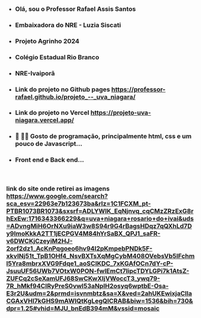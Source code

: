 - ### Olá, sou o Professor Rafael Assis Santos
- ### Embaixadora do NRE - Luzia Siscati
- ### Projeto Agrinho 2024
- ### Colégio Estadual Rio Branco
- ### NRE-Ivaiporã
- ### Link do projeto no Github pages https://professor-rafael.github.io/projeto_--_uva_niagara/
- ### Link do projeto no Vercel https://projeto-uva-niagara.vercel.app/
- ### 👀 👨‍💻 Gosto de programação, principalmente html, css e um pouco de Javascript...
- ### Front end e Back end...
 

### link do site onde retirei as imagens https://www.google.com/search?sca_esv=22963e7b123673ba&rlz=1C1FCXM_pt-PTBR1073BR1073&sxsrf=ADLYWIK_EqNjnvq_cqCMzZRzExG8rhExEw:1716343366229&q=uva+niagara+rosario+do+ivai&uds=ADvngMiH6OrNXu9iaW3w8S94r9G4rBagsHDqz7qQXhLd7Dy9ImoKkkA2TT1jECPGV4M84hYrSaBX_QPJ1_saFR-v6DWCKjCzeyiM2HJ-2orf2dz1_AcKnPqgoeo6hv94I2pKmpebPNDk5F-xkvINj51t_TpB1OHf4_NsvBXTsXqMgCybM408OVebsVb5IFchml5Yra8mbrxXVG9Fdqe1_aoSCIKDC_7xKGAfOCn7dY-cP-JsuuUF56UWb7VOtxW0PON-fwIEmCt7IipcTDYLGPi7k1AtsZ-ZUFCq2cSeXamUFJ68SwCKwXIjVWoccT3_ywq79-7R_hMkf94CIRyPreS0vwI53aNpIH2osyq6wptbE-Osa-E3r2U&udm=2&prmd=isvnmbtz&sa=X&ved=2ahUKEwixjaCllaCGAxVHI7kGHS9mAWIQtKgLegQICRAB&biw=1536&bih=730&dpr=1.25#vhid=MJU_bnEdB394mM&vssid=mosaic
